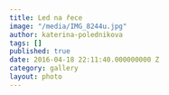 ```yaml
---
title: Led na řece
image: "/media/IMG_8244u.jpg"
author: katerina-polednikova
tags: []
published: true
date: 2016-04-18 22:11:40.000000000 Z
category: gallery
layout: photo
---
```

